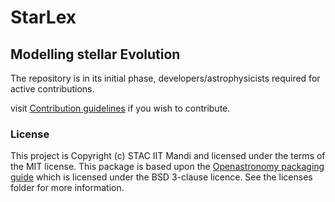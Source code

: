 # StarLex

## Modelling stellar Evolution

The repository is in its initial phase, developers/astrophysicists required for active contributions.

visit [Contribution guidelines](https://github.com/STAC-IITMandi/StarLex/blob/master/CONTRIBUTING.md)
if you wish to contribute.

### License

This project is Copyright (c) STAC IIT Mandi and licensed under
the terms of the MIT license. This package is based upon
the [Openastronomy packaging guide](https://github.com/OpenAstronomy/packaging-guide)
which is licensed under the BSD 3-clause licence. See the licenses folder for
more information.
